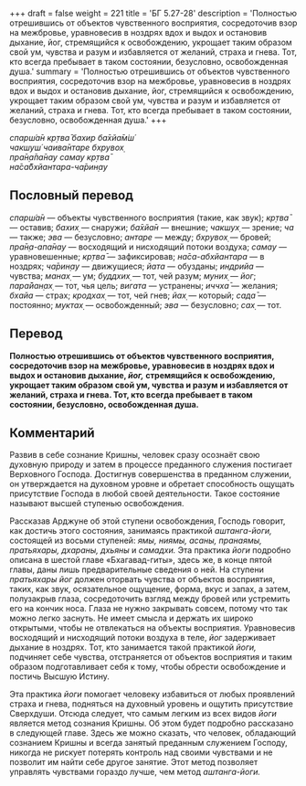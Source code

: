 +++
draft = false
weight = 221
title = 'БГ 5.27-28'
description = 'Полностью отрешившись от объектов чувственного восприятия, сосредоточив взор на межбровье, уравновесив в ноздрях вдох и выдох и остановив дыхание, йог, стремящийся к освобождению, укрощает таким образом свой ум, чувства и разум и избавляется от желаний, страха и гнева. Тот, кто всегда пребывает в таком состоянии, безусловно, освобожденная душа.'
summary = 'Полностью отрешившись от объектов чувственного восприятия, сосредоточив взор на межбровье, уравновесив в ноздрях вдох и выдох и остановив дыхание, йог, стремящийся к освобождению, укрощает таким образом свой ум, чувства и разум и избавляется от желаний, страха и гнева. Тот, кто всегда пребывает в таком состоянии, безусловно, освобожденная душа.'
+++

_спарш́а̄н кр̣тва̄ бахир ба̄хйа̄м̇ш́  
чакшуш́ чаива̄нтаре бхрувох̣  
пра̄н̣а̄па̄нау самау кр̣тва̄  
на̄са̄бхйантара-ча̄рин̣ау_

## Пословный перевод

_спарш́а̄н_ — объекты чувственного восприятия (такие, как звук); _кр̣тва̄_ — оставив; _бахих̣_ — снаружи; _ба̄хйа̄н_ — внешние; _чакшух̣_ — зрение; _ча_ — также; _эва_ — безусловно; _антаре_ — между; _бхрувох̣_ — бровей; _пра̄н̣а_\-_апа̄нау_ — восходящий и нисходящий потоки воздуха; _самау_ — уравновешенные; _кр̣тва̄_ — зафиксировав; _на̄са_\-_абхйантара_ — в ноздрях; _ча̄рин̣ау_ — движущиеся; _йата_ — обузданы; _индрийа_ — чувства; _манах̣_ — ум; _буддхих̣_ — тот, чей разум; _муних̣_ — _йог_; _пара̄йан̣ах̣_ — тот, чья цель; _вигата_ — устранены; _иччха̄_ — желания; _бхайа_ — страх; _кродхах̣_ — тот, чей гнев; _йах̣_ — который; _сада̄_ — постоянно; _муктах̣_ — освобожденный; _эва_ — безусловно; _сах̣_ — тот.

## Перевод

**Полностью отрешившись от объектов чувственного восприятия, сосредоточив взор на межбровье, уравновесив в ноздрях вдох и выдох и остановив дыхание, _йог,_ стремящийся к освобождению, укрощает таким образом свой ум, чувства и разум и избавляется от желаний, страха и гнева. Тот, кто всегда пребывает в таком состоянии, безусловно, освобожденная душа.**

## Комментарий

Развив в себе сознание Кришны, человек сразу осознаёт свою духовную природу и затем в процессе преданного служения постигает Верховного Господа. Достигнув совершенства в преданном служении, он утверждается на духовном уровне и обретает способность ощущать присутствие Господа в любой своей деятельности. Такое состояние называют высшей ступенью освобождения.

Рассказав Арджуне об этой ступени освобождения, Господь говорит, как достичь этого состояния, занимаясь практикой _аштанга-йоги,_ состоящей из восьми ступеней: _ямы, ниямы, асаны, пранаямы, пратьяхары, дхараны, дхьяны_ и _самадхи._ Эта практика _йоги_ подробно описана в шестой главе «Бхагавад-гиты», здесь же, в конце пятой главы, даны лишь предварительные сведения о ней. На ступени _пратьяхары йог_ должен оторвать чувства от объектов восприятия, таких, как звук, осязательное ощущение, форма, вкус и запах, а затем, полузакрыв глаза, сосредоточить взгляд между бровей или устремить его на кончик носа. Глаза не нужно закрывать совсем, потому что так можно легко заснуть. Не имеет смысла и держать их широко открытыми, чтобы не отвлекаться на объекты восприятия. Уравновесив восходящий и нисходящий потоки воздуха в теле, _йог_ задерживает дыхание в ноздрях. Тот, кто занимается такой практикой _йоги,_ подчиняет себе чувства, отстраняется от объектов восприятия и таким образом подготавливает себя к тому, чтобы обрести освобождение и постичь Высшую Истину.

Эта практика _йоги_ помогает человеку избавиться от любых проявлений страха и гнева, подняться на духовный уровень и ощутить присутствие Сверхдуши. Отсюда следует, что самым легким из всех видов _йоги_ является метод сознания Кришны. Об этом будет подробно рассказано в следующей главе. Здесь же можно сказать, что человек, обладающий сознанием Кришны и всегда занятый преданным служением Господу, никогда не рискует потерять контроль над своими чувствами и не позволит им найти себе другое занятие. Этот метод позволяет управлять чувствами гораздо лучше, чем метод _аштанга-йоги._
